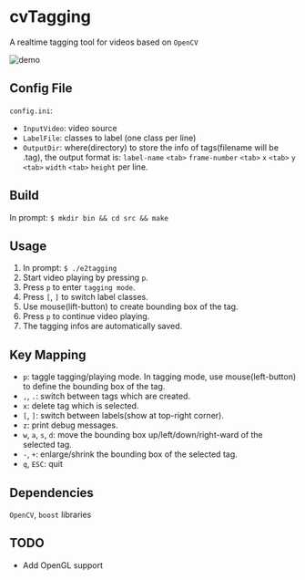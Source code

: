 # cvTagging
A realtime tagging tool for videos based on `OpenCV`

![demo](https://media.giphy.com/media/3o8dFEytemwMWK9Ubu/giphy.gif)


## Config File
`config.ini`:
* `InputVideo`: video source
* `LabelFile`: classes to label (one class per line)
* `OutputDir`: where(directory) to store the info of tags(filename will be <video-filename>.tag), the output format is: `label-name` `<tab>` `frame-number` `<tab>` `x` `<tab>` `y` `<tab>` `width` `<tab>` `height` per line.

## Build
In prompt: `$ mkdir bin && cd src && make`


## Usage
1. In prompt: `$ ./e2tagging`
2. Start video playing by pressing `p`.
3. Press `p` to enter `tagging mode`.
3. Press `[`, `]` to switch label classes.
4. Use mouse(lift-button) to create bounding box of the tag.
5. Press `p` to continue video playing.
6. The tagging infos are automatically saved.


## Key Mapping
* `p`: taggle tagging/playing mode. In tagging mode, use mouse(left-button) to define the bounding box of the tag.
* `,`, `.`: switch between tags which are created.
* `x`: delete tag which is selected.
* `[`, `]`: switch between labels(show at top-right corner).
* `z`: print debug messages.
* `w`, `a`, `s`, `d`: move the bounding box up/left/down/right-ward of the selected tag.
* `-`, `+`: enlarge/shrink the bounding box of the selected tag.
* `q`, `ESC`: quit


## Dependencies
`OpenCV`, `boost` libraries


## TODO
* Add OpenGL support

